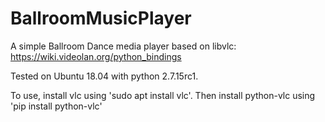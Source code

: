 # BallroomMusicPlayer

A simple Ballroom Dance media player based on libvlc: https://wiki.videolan.org/python_bindings

Tested on Ubuntu 18.04 with python 2.7.15rc1.

To use, install vlc using 'sudo apt install vlc'.
Then install python-vlc using 'pip install python-vlc'
